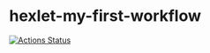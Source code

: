 # hexlet-my-first-workflow

[![Actions Status](https://github.com/DmitriySmolin/hexlet-my-first-workflow/workflows/hello-world/badge.svg)](https://github.com/DmitriySmolin/hexlet-my-first-workflow/actions)

